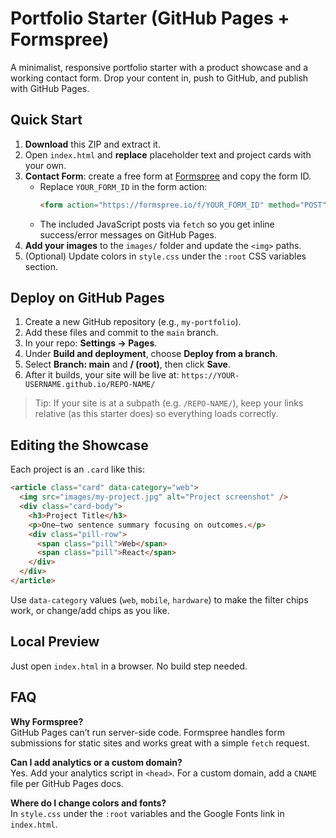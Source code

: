 # Portfolio Starter (GitHub Pages + Formspree)

A minimalist, responsive portfolio starter with a product showcase and a working contact form. Drop your content in, push to GitHub, and publish with GitHub Pages.

## Quick Start

1. **Download** this ZIP and extract it.
2. Open `index.html` and **replace** placeholder text and project cards with your own.
3. **Contact Form**: create a free form at [Formspree](https://formspree.io/) and copy the form ID.
   - Replace `YOUR_FORM_ID` in the form action:
     ```html
     <form action="https://formspree.io/f/YOUR_FORM_ID" method="POST">
     ```
   - The included JavaScript posts via `fetch` so you get inline success/error messages on GitHub Pages.
4. **Add your images** to the `images/` folder and update the `<img>` paths.
5. (Optional) Update colors in `style.css` under the `:root` CSS variables section.

## Deploy on GitHub Pages

1. Create a new GitHub repository (e.g., `my-portfolio`).
2. Add these files and commit to the `main` branch.
3. In your repo: **Settings → Pages**.
4. Under **Build and deployment**, choose **Deploy from a branch**.
5. Select **Branch: main** and **/ (root)**, then click **Save**.
6. After it builds, your site will be live at:
   `https://YOUR-USERNAME.github.io/REPO-NAME/`

> Tip: If your site is at a subpath (e.g. `/REPO-NAME/`), keep your links relative (as this starter does) so everything loads correctly.

## Editing the Showcase

Each project is an `.card` like this:
```html
<article class="card" data-category="web">
  <img src="images/my-project.jpg" alt="Project screenshot" />
  <div class="card-body">
    <h3>Project Title</h3>
    <p>One–two sentence summary focusing on outcomes.</p>
    <div class="pill-row">
      <span class="pill">Web</span>
      <span class="pill">React</span>
    </div>
  </div>
</article>
```
Use `data-category` values (`web`, `mobile`, `hardware`) to make the filter chips work, or change/add chips as you like.

## Local Preview

Just open `index.html` in a browser. No build step needed.

## FAQ

**Why Formspree?**  
GitHub Pages can’t run server-side code. Formspree handles form submissions for static sites and works great with a simple `fetch` request.

**Can I add analytics or a custom domain?**  
Yes. Add your analytics script in `<head>`. For a custom domain, add a `CNAME` file per GitHub Pages docs.

**Where do I change colors and fonts?**  
In `style.css` under the `:root` variables and the Google Fonts link in `index.html`.
